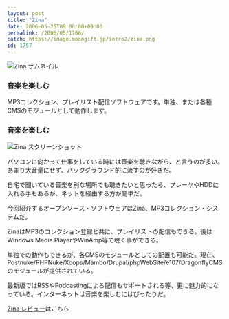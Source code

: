 ```yaml
---
layout: post
title: "Zina"
date: 2006-05-25T09:00:00+09:00
permalink: /2006/05/1766/
catch: https://image.moongift.jp/intro2/zina.png
id: 1757
---
```

 ![Zina サムネイル](https://image.moongift.jp/intro2/zina.t.png "Zina サムネイル")
  

### 音楽を楽しむ
  
MP3コレクション、プレイリスト配信ソフトウェアです。単独、または各種CMSのモジュールとして動作します。  
<!--more-->  

### 音楽を楽しむ
  

![Zina スクリーンショット](https://image.moongift.jp/intro2/zina.png "Zina スクリーンショット")

  

パソコンに向かって仕事をしている時には音楽を聴きながら、と言うのが多い。あまり大音量にせず、バックグラウンド的に流すのが好きだ。

  

自宅で聞いている音楽を別な場所でも聴きたいと思ったら、プレーヤやHDDに入れる手もあるが、ネットを経由する方が簡単だ。

  

今回紹介するオープンソース・ソフトウェアはZina、MP3コレクション・システムだ。

  

ZinaはMP3のコレクション登録と共に、プレイリストの配信もできる。後はWindows Media PlayerやWinAmp等で聴く事ができる。

  

単独での動作もできるが、各CMSのモジュールとしての配置も可能だ。現在、Postnuke/PHPNuke/Xoops/Mambo/Drupal/phpWebSite/e107/DragonflyCMSのモジュールが提供されている。

  

最新版ではRSSやPodcastingによる配信もサポートされる等、更に魅力的になっている。インターネットは音楽を楽しむにはぴったりだ。

  

[Zina レビュー](http://oss.moongift.jp/review/i-1769.html)はこちら

